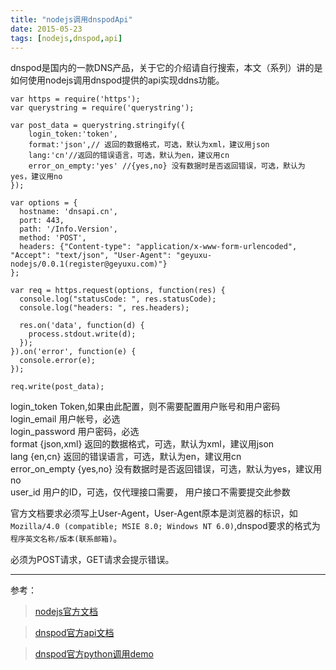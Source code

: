 ```yaml
---
title: "nodejs调用dnspodApi"
date: 2015-05-23
tags: [nodejs,dnspod,api] 
---
```

dnspod是国内的一款DNS产品，关于它的介绍请自行搜索，本文（系列）讲的是如何使用nodejs调用dnspod提供的api实现ddns功能。

<!--more-->		
	var https = require('https');
	var querystring = require('querystring');

	var post_data = querystring.stringify({
		login_token:'token',
		format:'json',// 返回的数据格式，可选，默认为xml，建议用json
		lang:'cn'//返回的错误语言，可选，默认为en，建议用cn
		error_on_empty:'yes' //{yes,no} 没有数据时是否返回错误，可选，默认为yes，建议用no
	});

	var options = {
	  hostname: 'dnsapi.cn',
	  port: 443,
	  path: '/Info.Version',
	  method: 'POST',
	  headers: {"Content-type": "application/x-www-form-urlencoded", "Accept": "text/json", "User-Agent": "geyuxu-nodejs/0.0.1(register@geyuxu.com)"}
	};
	
	var req = https.request(options, function(res) {
	  console.log("statusCode: ", res.statusCode);
	  console.log("headers: ", res.headers);
	
	  res.on('data', function(d) {
	    process.stdout.write(d);
	  });
	}).on('error', function(e) {
	  console.error(e);
	});
	
	req.write(post_data);

login_token Token,如果由此配置，则不需要配置用户账号和用户密码  
login_email 用户帐号，必选  
login_password 用户密码，必选  
format {json,xml} 返回的数据格式，可选，默认为xml，建议用json  
lang {en,cn} 返回的错误语言，可选，默认为en，建议用cn  
error_on_empty {yes,no} 没有数据时是否返回错误，可选，默认为yes，建议用no  
user_id 用户的ID，可选，仅代理接口需要， 用户接口不需要提交此参数


官方文档要求必须写上User-Agent，User-Agent原本是浏览器的标识，如`Mozilla/4.0 (compatible; MSIE 8.0; Windows NT 6.0)`,dnspod要求的格式为`程序英文名称/版本(联系邮箱)`。

必须为POST请求，GET请求会提示错误。

-----------------------------
参考：
>[nodejs官方文档](https://support.dnspod.cn/Support/api)

>[dnspod官方api文档](https://support.dnspod.cn/Support/api)

>[dnspod官方python调用demo](https://github.com/DNSPod/dnspod-python)

